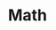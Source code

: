 ---
layout: grid
type: tag
title: Math
slug: math
category: books
sidebar: true
order: 3
description: >
    Math books field
---